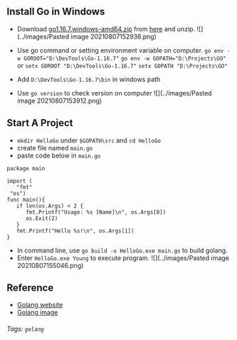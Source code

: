 ## Install Go in Windows
- Download [go1.16.7.windows-amd64.zip](https://golang.org/dl/go1.16.7.windows-amd64.zip) from [here](https://golang.org/dl/) and unzip.
![](../images/Pasted image 20210807152936.png)

- Use go command or setting environment variable on computer.
`go env -w GOROOT="D:\DevTools\Go-1.16.7"`
`go env -w GOPATH="D:\Projects\GO"`
or
`setx GOROOT "D:\DevTools\Go-1.16.7"`
`setx GOPATH "D:\Projects\GO"`
- Add `D:\DevTools\Go-1.16.7\bin` in windows path
- Use `go version` to check version on computer
![](../images/Pasted image 20210807153912.png)


## Start A Project
- `mkdir HelloGo` under `$GOPATH\src` and `cd HelloGo`
-  create file named `main.go`
-  paste code below in `main.go` 
```
package main  
  
import (  
   "fmt"  
 "os")  
func main(){  
   if len(os.Args) < 2 {  
      fmt.Printf("Usage: %s [Name]\n", os.Args[0])  
      os.Exit(2)  
   }  
   fmt.Printf("Hello %s!\n", os.Args[1])  
}
```
- In command line, use `go build -o HelloGo.exe main.go` to build golang.
- Enter `HelloGo.exe Young` to execute program.
![](../images/Pasted image 20210807155046.png)

## Reference
- [Golang website](https://golang.org/)
- [Golang image](https://hub.docker.com/_/golang?tab=description&page=1&ordering=last_updated&name=1.16.0)

###### Tags: `golang`